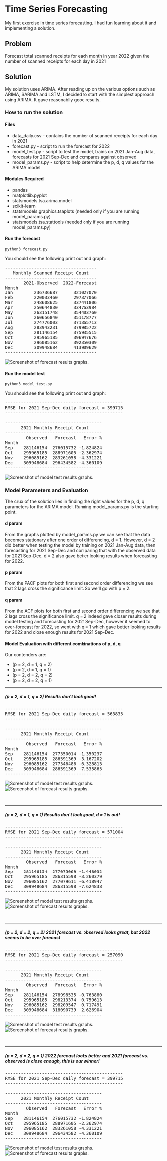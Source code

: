 # Time Series Forecasting
My first exercise in time series forecasting. I had fun learning about it and implementing a solution.
## Problem
Forecast total scanned receipts for each month in year 2022 given the number of scanned receipts for each day in 2021
## Solution
My solution uses ARIMA. After reading up on the various options such as ARIMA, SARIMA and LSTM, I decided to start with the simplest approach using ARIMA. It gave reasonablly good results.
### How to run the solution
#### Files
- data_daily.csv - contains the number of scanned receipts for each day in 2021
- forecast.py - script to run the forecast for 2022
- model_test.py - script to test the model, trains on 2021 Jan-Aug data, forecasts for 2021 Sep-Dec and compares against observed
- model_params.py - script to help determine the p, d, q values for the ARIMA model
#### Modules Required
- pandas
- matplotlib.pyplot
- statsmodels.tsa.arima.model
- scikit-learn
- statsmodels.graphics.tsaplots (needed only if you are running model_params.py)
- statsmodels.tsa.stattools (needed only if you are running model_params.py)
#### Run the forecast
```console 
python3 forecast.py
```

You should see the following print out and graph:
<pre>
-----------------------------------
   Monthly Scanned Receipt Count
-----------------------------------
       2021-Observed  2022-Forecast
Month                              
Jan        236736687      321027070
Feb        220033460      297377066
Mar        248608625      337441806
Apr        250644830      334763984
May        263151748      354403760
Jun        260656840      351178777
Jul        274776003      371365713
Aug        283943231      379985722
Sep        281146154      375935515
Oct        295965185      396947676
Nov        296085162      392350309
Dec        309948684      413909629
-----------------------------------
</pre>

![Screenshot of forecast results graphs.](/images/Forecast-2-2-1.png)

#### Run the model test
```console 
python3 model_test.py
```

You should see the following print out and graph:
<pre>
---------------------------------------------
RMSE for 2021 Sep-Dec daily forecast = 399715
---------------------------------------------

-------------------------------------
      2021 Monthly Receipt Count     
-------------------------------------
        Observed   Forecast   Error %
Month                                
Sep    281146154  276015732 -1.824824
Oct    295965185  288971605 -2.362974
Nov    296085162  283261058 -4.331221
Dec    309948684  296434582 -4.360109
-------------------------------------
</pre>

![Screenshot of model test results graphs.](/images/TestResult-2-2-1.png)

### Model Parameters and Evaluation
The crux of the solution lies in finding the right values for the p, d, q parameters for the ARIMA model. Running model_params.py is the starting point.

#### d param
From the graphs plotted by model_params.py we can see that the data becomes stationary after one order
of differencing, d = 1. However, d = 2 did better when testing the model by training on 2021 Jan-Aug
data, then forecasting for 2021 Sep-Dec and comparing that with the observed data for 2021 Sep-Dec.
d = 2 also gave better looking results when forecasting for 2022.

#### p param
From the PACF plots for both first and second order differencing we see that 2 lags cross the significance limit.
So we'll go with p = 2.

#### q param
From the ACF plots for both first and second order differencing we see that 2 lags cross the significance limit.
q = 2 indeed gave closer results during model testing and forecasting for 2021 Sep-Dec, however it
seemed to over-forecast for 2022, so went with q = 1 which gave better looking results for 2022
and close enough results for 2021 Sep-Dec.

#### Model Evaluation with different combinations of p, d, q
Our contenders are:
- (p = 2, d = 1, q = 2)
- (p = 2, d = 1, q = 1)
- (p = 2, d = 2, q = 2)
- (p = 2, d = 2, q = 1)
  
---
##### (p = 2, d = 1, q = 2) Results don't look good!

<pre>
---------------------------------------------
RMSE for 2021 Sep-Dec daily forecast = 563835
---------------------------------------------

-------------------------------------
      2021 Monthly Receipt Count
-------------------------------------
        Observed   Forecast   Error %
Month
Sep    281146154  277350014 -1.350237
Oct    295965185  286591369 -3.167202
Nov    296085162  277346486 -6.328813
Dec    309948684  286591369 -7.535865
-------------------------------------
</pre>

![Screenshot of model test results graphs.](/images/TestResult-2-1-2.png)
![Screenshot of forecast results graphs.](/images/Forecast-2-1-2.png)

<br>

---

##### (p = 2, d = 1, q = 1) Results don't look good, d = 1 is out!

<pre>
---------------------------------------------
RMSE for 2021 Sep-Dec daily forecast = 571004
---------------------------------------------

-------------------------------------
      2021 Monthly Receipt Count
-------------------------------------
        Observed   Forecast   Error %
Month
Sep    281146154  277075069 -1.448032
Oct    295965185  286315598 -3.260379
Nov    296085162  277079611 -6.418947
Dec    309948684  286315598 -7.624838
-------------------------------------
</pre>

![Screenshot of model test results graphs.](/images/TestResult-2-1-1.png)
![Screenshot of forecast results graphs.](/images/Forecast-2-1-1.png)

<br>

---

##### (p = 2, d = 2, q = 2) 2021 forecast vs. observed looks great, but 2022 seems to be over forecast

<pre>
---------------------------------------------
RMSE for 2021 Sep-Dec daily forecast = 257090
---------------------------------------------

-------------------------------------
      2021 Monthly Receipt Count
-------------------------------------
        Observed   Forecast   Error %
Month
Sep    281146154  278998535 -0.763880
Oct    295965185  298213374  0.759613
Nov    296085162  298209547  0.717491
Dec    309948684  318090739  2.626904
-------------------------------------
</pre>

![Screenshot of model test results graphs.](/images/TestResult-2-2-2.png)
![Screenshot of forecast results graphs.](/images/Forecast-2-2-2.png)

<br>

---

##### (p = 2, d = 2, q = 1) 2022 forecast looks better and 2021 forecast vs. observed is close enough, this is our winner!

<pre>
---------------------------------------------
RMSE for 2021 Sep-Dec daily forecast = 399715
---------------------------------------------

-------------------------------------
      2021 Monthly Receipt Count
-------------------------------------
        Observed   Forecast   Error %
Month
Sep    281146154  276015732 -1.824824
Oct    295965185  288971605 -2.362974
Nov    296085162  283261058 -4.331221
Dec    309948684  296434582 -4.360109
-------------------------------------
</pre>

![Screenshot of model test results graphs.](/images/TestResult-2-2-1.png)
![Screenshot of forecast results graphs.](/images/Forecast-2-2-1.png)


